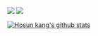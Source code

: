 

<img src="https://img.shields.io/badge/Python-3766AB?style=flat-square&logo=Python&logoColor=white"/></a>
<img src="https://img.shields.io/badge/ROS-22314E?style=flat-square&logo=ROS&logoColor=white"/></a>

  [![Hosun kang's github stats](https://github-readme-stats.vercel.app/api?username=hosunkang)](https://github.com/hosunkang/github-readme-stats)
